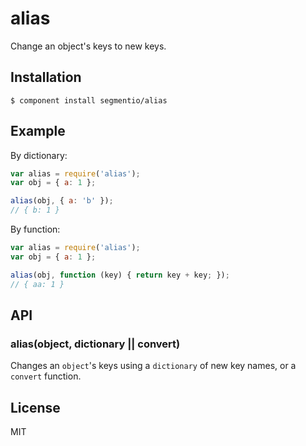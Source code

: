
# alias

  Change an object's keys to new keys.

## Installation

    $ component install segmentio/alias

## Example

By dictionary:

```js
var alias = require('alias');
var obj = { a: 1 };

alias(obj, { a: 'b' });
// { b: 1 }
```

By function:

```js
var alias = require('alias');
var obj = { a: 1 };

alias(obj, function (key) { return key + key; });
// { aa: 1 }
```

## API

### alias(object, dictionary || convert)

  Changes an `object`'s keys using a `dictionary` of new key names, or a `convert` function.

## License

  MIT

